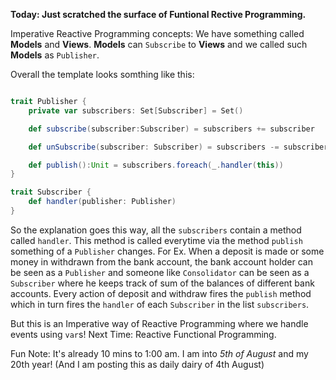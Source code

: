 **Today: Just scratched the surface of Funtional Rective Programming.**

Imperative Reactive Programming concepts:
We have something called **Models** and **Views**. **Models** can `Subscribe` to **Views** and we called such **Models** as 
`Publisher`.

Overall the template looks somthing like this:
```scala

trait Publisher	{
	private var subscribers: Set[Subscriber] = Set()

	def subscribe(subscriber:Subscriber) = subscribers += subscriber

	def unSubscribe(subscriber: Subscriber) = subscribers -= subscriber

	def publish():Unit = subscribers.foreach(_.handler(this))
}

trait Subscriber {
	def handler(publisher: Publisher)
}
```
So the explanation goes this way, all the `subscribers` contain a method called `handler`. This method is called everytime via the 
method `publish` something of a `Publisher` changes. For Ex. When a deposit is made or some money in withdrawn from the bank 
account, the bank account holder can be seen as a `Publisher` and someone like `Consolidator` can be seen as a `Subscriber` where he 
keeps track of sum of the balances of different bank accounts. Every action of deposit and withdraw fires the `publish` method which in 
turn fires the `handler` of each `Subscriber` in the list `subscribers`.

But this is an Imperative way of Reactive Programming where we handle events using `var`s!
Next Time: Reactive Functional Programming.

Fun Note: It's already 10 mins to 1:00 am. I am into *5th of August* and my 20th year! (And I am posting this as daily dairy of 
4th August)
